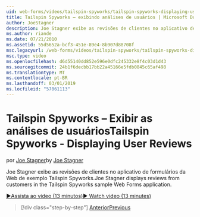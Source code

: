```yaml
---
uid: web-forms/videos/tailspin-spyworks/tailspin-spyworks-displaying-user-reviews
title: Tailspin Spyworks – exibindo análises de usuários | Microsoft Docs
author: JoeStagner
description: Joe Stagner exibe as revisões de clientes no aplicativo de formulários da Web de exemplo Tailspin Spyworks.
ms.author: riande
ms.date: 07/21/2010
ms.assetid: 55d5652a-bcf3-451e-89e4-8b907d88708f
msc.legacyurl: /web-forms/videos/tailspin-spyworks/tailspin-spyworks-displaying-user-reviews
msc.type: video
ms.openlocfilehash: d6d55140dd852e596e0dfc245332e8f4c03d1d43
ms.sourcegitcommit: 24b1f6decbb17bb22a45166e5fdb0845c65af498
ms.translationtype: MT
ms.contentlocale: pt-BR
ms.lasthandoff: 03/01/2019
ms.locfileid: "57061113"
---
```

<a name="tailspin-spyworks---displaying-user-reviews"></a><span data-ttu-id="d59de-103">Tailspin Spyworks – Exibir as análises de usuários</span><span class="sxs-lookup"><span data-stu-id="d59de-103">Tailspin Spyworks - Displaying User Reviews</span></span>
====================
<span data-ttu-id="d59de-104">por [Joe Stagner](https://github.com/JoeStagner)</span><span class="sxs-lookup"><span data-stu-id="d59de-104">by [Joe Stagner](https://github.com/JoeStagner)</span></span>

<span data-ttu-id="d59de-105">Joe Stagner exibe as revisões de clientes no aplicativo de formulários da Web de exemplo Tailspin Spyworks.</span><span class="sxs-lookup"><span data-stu-id="d59de-105">Joe Stagner displays reviews from customers in the Tailspin Spyworks sample Web Forms application.</span></span>

[<span data-ttu-id="d59de-106">&#9654;Assista ao vídeo (13 minutos)</span><span class="sxs-lookup"><span data-stu-id="d59de-106">&#9654; Watch video (13 minutes)</span></span>](https://channel9.msdn.com/Blogs/ASP-NET-Site-Videos/tailspin-spyworks-displaying-user-reviews)

> [!div class="step-by-step"]
> [<span data-ttu-id="d59de-107">Anterior</span><span class="sxs-lookup"><span data-stu-id="d59de-107">Previous</span></span>](tailspin-spyworks-adding-user-product-reviews.md)
